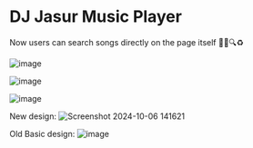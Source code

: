 # DJ Jasur Music Player

Now users can search songs directly on the page itself 🎉✅🔍♻️

![image](https://github.com/user-attachments/assets/383d27bd-f099-4172-9dda-7e0a64098908)


![image](https://github.com/user-attachments/assets/71f6c6be-3515-4a9d-8df0-e6a8722c39f3)


![image](https://github.com/user-attachments/assets/3116ab61-2441-439c-a350-db33ea8b72b8)



New design:
![Screenshot 2024-10-06 141621](https://github.com/user-attachments/assets/903b04c5-b203-4c58-bdd4-4d90bfccccd8)




Old Basic design:
![image](https://github.com/user-attachments/assets/076e3d24-765e-4510-8b15-38763a6ac033)
